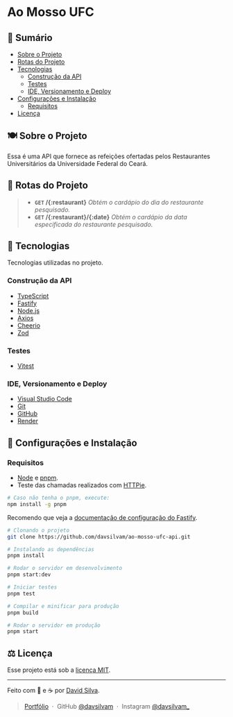 # Ao Mosso UFC

## :bookmark: **Sumário**
- [Sobre o Projeto](#plate_with_cutlery-sobre-o-projeto)
- [Rotas do Projeto](#file_folder-rotas-do-projeto)
- [Tecnologias](#wrench-tecnologias)
   - [Construção da API](#construção-da-api)
   - [Testes](#testes)
   - [IDE, Versionamento e Deploy](#ide-versionamento-e-deploy)
- [Configurações e Instalação](#rocket-configurações-e-instalação)
     - [Requisitos](#requisitos)
- [Licença](#balance_scale-licença)

## :plate_with_cutlery: **Sobre o Projeto**

Essa é uma API que fornece as refeições ofertadas pelos Restaurantes Universitários da Universidade Federal do Ceará. 

## :file_folder: Rotas do Projeto

> - **`GET` /{:restaurant}** _Obtém o cardápio do dia do restaurante pesquisado._
> - **`GET` /{:restaurant}/{:date}** _Obtém o cardápio da data especificada do restaurante pesquisado._

## :wrench: **Tecnologias**

Tecnologias utilizadas no projeto.

### **Construção da API**

- [TypeScript](https://www.typescriptlang.org)
- [Fastify](https://fastify.dev)
- [Node.js](https://nodejs.org/en)
- [Axios](https://axios-http.com/docs/intro)
- [Cheerio](https://github.com/cheeriojs/cheerio)
- [Zod](https://zod.dev)

### **Testes**

- [Vitest](https://vitest.dev)

### **IDE, Versionamento e Deploy**

- [Visual Studio Code](https://code.visualstudio.com)
- [Git](https://git-scm.com)
- [GitHub](https://github.com)
- [Render](https://render.com)

## :rocket: **Configurações e Instalação**

### Requisitos

- [Node](https://nodejs.org/) e [pnpm](https://pnpm.io/pt/).
- Teste das chamadas realizados com [HTTPie](https://httpie.io/desktop).

```sh
# Caso não tenha o pnpm, execute:
npm install -g pnpm
```

Recomendo que veja a [documentação de configuração do Fastify](https://fastify.dev/docs/latest/Reference/).

```sh
# Clonando o projeto
git clone https://github.com/davsilvam/ao-mosso-ufc-api.git

# Instalando as dependências
pnpm install

# Rodar o servidor em desenvolvimento
pnpm start:dev

# Iniciar testes
pnpm test

# Compilar e minificar para produção
pnpm build

# Rodar o servidor em produção
pnpm start
```

## :balance_scale: **Licença**

Esse projeto está sob a [licença MIT](https://github.com/davsilvam/ao-mosso-ufc-api/blob/main/LICENSE.md).

---

Feito com 🤍 e ☕ por <a href="https://www.linkedin.com/in/davsilvam/">David Silva</a>.

> [Portfólio](https://davidsilvam.vercel.app) &nbsp;&middot;&nbsp;
> GitHub [@davsilvam](https://github.com/davsilvam) &nbsp;&middot;&nbsp;
> Instagram [@davsilvam_](https://www.instagram.com/davsilvam_/)
